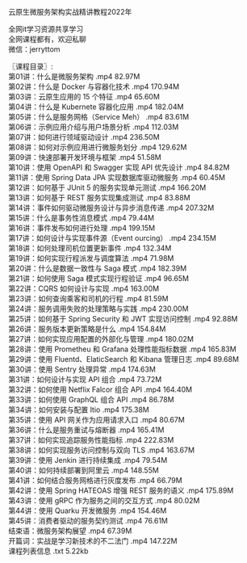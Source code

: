 云原生微服务架构实战精讲教程2022年

全网it学习资源共享学习<br>全网课程都有，欢迎私聊<br>微信：jerryttom<br>

〖课程目录〗:<br> 第01讲：什么是微服务架构 .mp4 82.97M<br> 第02讲：什么是 Docker 与容器化技术 .mp4 170.94M<br> 第03讲：云原生应用的 15 个特征 .mp4 65.60M<br> 第04讲：什么是 Kubernete 容器化应用 .mp4 182.04M<br> 第05讲：什么是服务网格（Service Meh） .mp4 83.61M<br> 第06讲：示例应用介绍与用户场景分析 .mp4 112.03M<br> 第07讲：如何进行领域驱动设计 .mp4 236.50M<br> 第08讲：如何对示例应用进行微服务划分 .mp4 129.62M<br> 第09讲：快速部署开发环境与框架 .mp4 51.58M<br> 第10讲：使用 OpenAPI 和 Swagger 实现 API 优先设计 .mp4 84.82M<br> 第11讲：使用 Spring Data JPA 实现数据库驱动微服务 .mp4 60.45M<br> 第12讲：如何基于 JUnit 5 的服务实现单元测试 .mp4 166.20M<br> 第13讲：如何基于 REST 服务实现集成测试 .mp4 83.88M<br> 第14讲：事件如何驱动微服务设计与异步消息传递 .mp4 207.32M<br> 第15讲：什么是事务性消息模式 .mp4 79.44M<br> 第16讲：事件发布如何进行处理 .mp4 199.15M<br> 第17讲：如何设计与实现事件源（Event ourcing） .mp4 234.15M<br> 第18讲：如何处理司机位置更新事件 .mp4 132.34M<br> 第19讲：如何实现行程派发与调度算法 .mp4 71.98M<br> 第20讲：什么是数据一致性与 Saga 模式 .mp4 182.39M<br> 第21讲：如何使用 Saga 模式实现行程验证 .mp4 96.65M<br> 第22讲：CQRS 如何设计与实现 .mp4 163.00M<br> 第23讲：如何查询乘客和司机的行程 .mp4 81.59M<br> 第24讲：服务调用失败的处理策略与实践 .mp4 230.00M<br> 第25讲：如何基于 Spring Security 和 JWT 实现访问控制 .mp4 92.88M<br> 第26讲：服务版本更新策略是什么 .mp4 154.84M<br> 第27讲：如何实现应用配置的外部化与管理 .mp4 180.02M<br> 第28讲：使用 Prometheu 和 Grafana 处理性能指标数据 .mp4 165.83M<br> 第29讲：使用 Fluentd、ElaticSearch 和 Kibana 管理日志 .mp4 89.68M<br> 第30讲：使用 Sentry 处理异常 .mp4 174.63M<br> 第31讲：如何设计与实现 API 组合 .mp4 73.72M<br> 第32讲：如何使用 Netflix Falcor 组合 API .mp4 164.40M<br> 第33讲：如何使用 GraphQL 组合 API .mp4 86.78M<br> 第34讲：如何安装与配置 Itio .mp4 175.38M<br> 第35讲：使用 API 网关作为应用请求入口 .mp4 80.67M<br> 第36讲：什么是服务重试与熔断器 .mp4 165.41M<br> 第37讲：如何实现追踪服务性能指标 .mp4 222.83M<br> 第38讲：如何实现服务访问控制与双向 TLS .mp4 163.67M<br> 第39讲：使用 Jenkin 进行持续集成 .mp4 79.54M<br> 第40讲：如何持续部署到阿里云 .mp4 148.55M<br> 第41讲：如何结合服务网格进行灰度发布 .mp4 66.79M<br> 第42讲：使用 Spring HATEOAS 增强 REST 服务的语义 .mp4 175.89M<br> 第43讲：使用 gRPC 作为服务之间的交互方式 .mp4 80.02M<br> 第44讲：使用 Quarku 开发微服务 .mp4 154.46M<br> 第45讲：消费者驱动的服务契约测试 .mp4 76.61M<br> 结束语：微服务架构展望 .mp4 67.39M<br> 开篇词：实战是学习新技术的不二法门 .mp4 147.22M<br> 课程列表信息 .txt 5.22kb